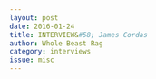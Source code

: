 ```yaml
---
layout: post 
date: 2016-01-24
title: INTERVIEW&#58; James Cordas
author: Whole Beast Rag
category: interviews
issue: misc
---
```

